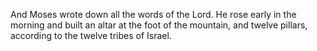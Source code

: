 And Moses wrote down all the words of the Lord. He rose early in the morning and built an altar at the foot of the mountain, and twelve pillars, according to the twelve tribes of Israel.
